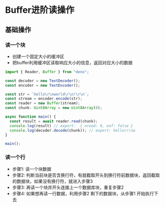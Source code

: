 # Buffer进阶读操作


## 基础操作

### 读一个块
- 创建一个固定大小的缓冲区
- 把buffer利用缓冲区读取响应大小的信息，返回对应大小的数据

```js
import { Reader, Buffer } from "deno";

const decoder = new TextDecoder();
const encoder = new TextEncoder();

const str = `hello\r\nworld\r\n!\r\n`;
const stream = encoder.encode(str);
const reader = new Buffer(stream);
const chunk: Uint8Array = new Uint8Array(8);

async function main() {
  const result = await reader.read(chunk);
  console.log(result) // export:  { nread: 8, eof: false }
  console.log(decoder.decode(chunk)); // export: hello\r\nw
}

main();
```

### 读一个行

- 步骤1: 读一个块数据
- 步骤2: 判断当前块是否含换行符，有就截取开头到换行符前数据块，返回截取的数据块，如果没有换行符，就进入步骤3
- 步骤3: 再读一个块并开头连接上一个数据库块，重复步骤2
- 步骤4: 如果想再读一行数据，利用步骤2 剩下的数据块，从步骤1 开始执行下去
